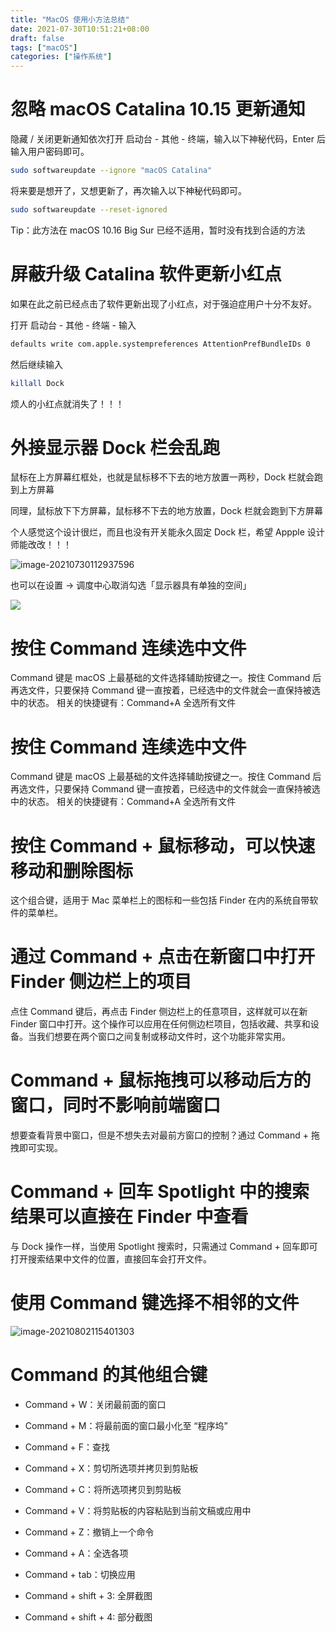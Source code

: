 ```yaml
---
title: "MacOS 使用小方法总结"
date: 2021-07-30T10:51:21+08:00
draft: false
tags: ["macOS"]
categories: ["操作系统"]
---
```


# 忽略 macOS Catalina 10.15 更新通知

隐藏 / 关闭更新通知依次打开 启动台 - 其他 - 终端，输入以下神秘代码，Enter 后输入用户密码即可。

```bash
sudo softwareupdate --ignore "macOS Catalina"
```

将来要是想开了，又想更新了，再次输入以下神秘代码即可。

```bash
sudo softwareupdate --reset-ignored
```

Tip：此方法在 macOS 10.16 Big Sur 已经不适用，暂时没有找到合适的方法

# 屏蔽升级 Catalina 软件更新小红点

如果在此之前已经点击了软件更新出现了小红点，对于强迫症用户十分不友好。

打开 启动台 - 其他 - 终端 - 输入

```bash
defaults write com.apple.systempreferences AttentionPrefBundleIDs 0
```

然后继续输入

```bash
killall Dock
```

烦人的小红点就消失了！！！

# 外接显示器 Dock 栏会乱跑

鼠标在上方屏幕红框处，也就是鼠标移不下去的地方放置一两秒，Dock 栏就会跑到上方屏幕

同理，鼠标放下下方屏幕，鼠标移不下去的地方放置，Dock 栏就会跑到下方屏幕

个人感觉这个设计很烂，而且也没有开关能永久固定 Dock 栏，希望 Appple 设计师能改改！！！

![image-20210730112937596](https://img.aladdinding.cn/image-20210730112937596.png)

也可以在设置 -> 调度中心取消勾选「显示器具有单独的空间」

![](https://img.aladdinding.cn/202203291420777.png)

# 按住 Command 连续选中文件

Command 键是 macOS 上最基础的文件选择辅助按键之一。按住 Command 后再选文件，只要保持 Command 键一直按着，已经选中的文件就会一直保持被选中的状态。
相关的快捷键有：Command+A 全选所有文件

# 按住 Command 连续选中文件

Command 键是 macOS 上最基础的文件选择辅助按键之一。按住 Command 后再选文件，只要保持 Command 键一直按着，已经选中的文件就会一直保持被选中的状态。
相关的快捷键有：Command+A 全选所有文件

# 按住 Command + 鼠标移动，可以快速移动和删除图标

这个组合键，适用于 Mac 菜单栏上的图标和一些包括 Finder 在内的系统自带软件的菜单栏。

# 通过 Command + 点击在新窗口中打开 Finder 侧边栏上的项目

点住 Command 键后，再点击 Finder 侧边栏上的任意项目，这样就可以在新 Finder 窗口中打开。这个操作可以应用在任何侧边栏项目，包括收藏、共享和设备。当我们想要在两个窗口之间复制或移动文件时，这个功能非常实用。

# Command + 鼠标拖拽可以移动后方的窗口，同时不影响前端窗口

想要查看背景中窗口，但是不想失去对最前方窗口的控制？通过 Command + 拖拽即可实现。

# Command + 回车 Spotlight 中的搜索结果可以直接在 Finder 中查看

与 Dock 操作一样，当使用 Spotlight 搜索时，只需通过 Command + 回车即可打开搜索结果中文件的位置，直接回车会打开文件。

# 使用 Command 键选择不相邻的文件

![image-20210802115401303](https://img.aladdinding.cn/20210802115401.png)

# Command 的其他组合键

- Command + W：关闭最前面的窗口
- Command + M：将最前面的窗口最小化至 “程序坞”

- Command + F：查找
- Command + X：剪切所选项并拷贝到剪贴板

- Command + C：将所选项拷贝到剪贴板
- Command + V：将剪贴板的内容粘贴到当前文稿或应用中

- Command + Z：撤销上一个命令
- Command + A：全选各项

- Command + tab：切换应用
- Command + shift + 3: 全屏截图

- Command + shift + 4: 部分截图